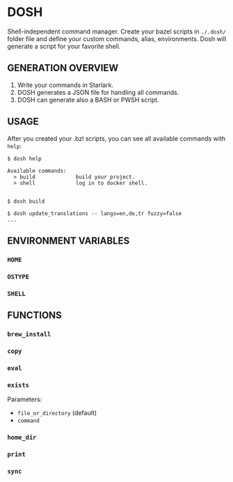 # DOSH

Shell-independent command manager. Create your bazel scripts in
`./.dosh/` folder file and define your custom commands, alias,
environments. Dosh will generate a script for your favorite shell.


## GENERATION OVERVIEW

1. Write your commands in Starlark.
2. DOSH generates a JSON file for handling all commands.
3. DOSH can generate also a BASH or PWSH script.


## USAGE

After you created your .bzl scripts, you can see all available
commands with `help`:

    $ dosh help

    Available commands:
      > build             build your project.
      > shell             log in to docker shell.


    $ dosh build

    $ dosh update_translations -- langs=en,de,tr fuzzy=false
    ...


## ENVIRONMENT VARIABLES

### `HOME`

### `OSTYPE`

### `SHELL`


## FUNCTIONS

### `brew_install`

### `copy`

### `eval`

### `exists`

Parameters:

- `file_or_directory` (default)
- `command`

### `home_dir`

### `print`

### `sync`
